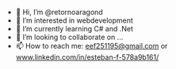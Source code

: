 - 👋 Hi, I’m @retornoaragond
- 👀 I’m interested in webdevelopment
- 🌱 I’m currently learning C# and .Net
- 💞️ I’m looking to collaborate on ...
- 📫 How to reach me: eef251195@gmail.com or www.linkedin.com/in/esteban-f-578a9b161/

<!---
retornoaragond/retornoaragond is a ✨ special ✨ repository because its `README.md` (this file) appears on your GitHub profile.
You can click the Preview link to take a look at your changes.
--->
